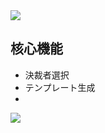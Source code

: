 <img src="https://capsule-render.vercel.app/api?type=waving&color=9172EC&height=200&section=header&text=COLLAVORE%[electric_approval]%&fontSize=40&animation=fadeIn&fontAlign=64&fontAlignY=36" />

## 核心機能
  - 決裁者選択
  - テンプレート生成
  -      

<img src="https://capsule-render.vercel.app/api?type=waving&color=9172EC&height=200&section=footer&20render&fontSize=90" />
